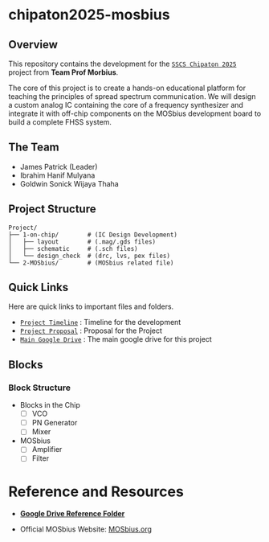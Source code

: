 # chipaton2025-mosbius

## Overview

This repository contains the development for the [`SSCS Chipaton 2025`](https://github.com/sscs-ose/sscs-chipathon-2025) project from **Team Prof Morbius**.

The core of this project is to create a hands-on educational platform for teaching the principles of spread spectrum communication. We will design a custom analog IC containing the core of a frequency synthesizer and integrate it with off-chip components on the MOSbius development board to build a complete FHSS system.

## The Team

- James Patrick (Leader) 
- Ibrahim Hanif Mulyana 
- Goldwin Sonick Wijaya Thaha 


## Project Structure

```
Project/
├── 1-on-chip/        # (IC Design Development)
│   ├── layout        # (.mag/.gds files)
│   ├── schematic     # (.sch files)
│   └── design_check  # (drc, lvs, pex files)
└── 2-MOSbius/        # (MOSbius related file)
```

## Quick Links

Here are quick links to important files and folders.
- [`Project Timeline`]( https://docs.google.com/spreadsheets/d/1ED5GlzHhh6iyMfWsxwQK_LsvYb5z8FFv7d2K7-hli_0/edit?usp=sharing ) : Timeline for the development
- [`Project Proposal`]( https://docs.google.com/presentation/d/1d4etSCZGezYiTcyhqJMmxZKgGMZXT_DFGWo_tfqO1z0/edit?usp=sharing ) : Proposal for the Project
- [`Main Google Drive`]( https://drive.google.com/drive/folders/1l0VH1jhEloeevTNJNOWizoYGq4sh_gAN?usp=sharing ) : The main google drive for this project
## Blocks

### Block Structure
- Blocks in the Chip
    - [ ] VCO
    - [ ] PN Generator
    - [ ] Mixer
- MOSbius
    - [ ] Amplifier
    - [ ] Filter

# Reference and Resources

- [**Google Drive Reference Folder**](https://drive.google.com/drive/folders/1b8676rH_8Ia3ey_xfa7GOdpoFaxuIsSj?usp=drive_link)

- Official MOSbius Website: [MOSbius.org]( https://mosbius.org/0_front_matter/intro.html )